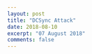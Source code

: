 ```yaml
---
layout: post
title: "DCSync Attack"
date: 2018-08-10
excerpt: "07 August 2018"
comments: false
---
```

